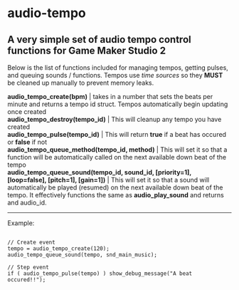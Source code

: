 # audio-tempo
A very simple set of audio tempo control functions for Game Maker Studio 2
---

Below is the list of functions included for managing tempos, getting pulses, and queuing sounds / functions. Tempos use *time sources* so they **MUST** be cleaned up manually to prevent memory leaks.

**audio_tempo_create(bpm)** | takes in a number that sets the beats per minute and returns a tempo id struct. Tempos automatically begin updating once created<br/>
**audio_tempo_destroy(tempo_id)** | This will cleanup any tempo you have created<br/>
**audio_tempo_pulse(tempo_id)** | This will return **true** if a beat has occured or **false** if not<br/>
**audio_tempo_queue_method(tempo_id, method)** | This will set it so that a function will be automatically called on the next available down beat of the tempo<br/>
**audio_tempo_queue_sound(tempo_id, sound_id, [priority=1], [loop=false], [pitch=1], [gain=1])** | This will set it so that a sound will automatically be played (resumed) on the next available down beat of the tempo. It effectively functions the same as **audio_play_sound** and returns and audio_id.<br/>

---

Example:
```gml

// Create event
tempo = audio_tempo_create(120);
audio_tempo_queue_sound(tempo, snd_main_music);

// Step event
if ( audio_tempo_pulse(tempo) ) show_debug_message("A beat occured!!");

```
